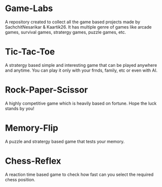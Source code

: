 # Game-Labs
A repository created to collect all the game based projects made by SachchitNesarikar & Kaartik26. It has multiple genre of games like arcade games, survival games, stratergy games, puzzle games, etc.

# Tic-Tac-Toe
A stratergy based simple and interesting game that can be played anywhere and anytime. You can play it only with your frnds, family, etc or even with AI.

# Rock-Paper-Scissor 
A highly competitive game which is heavily based on fortune. Hope the luck stands by you!

# Memory-Flip 
A puzzle and stratergy based game that tests your memory.

# Chess-Reflex
A reaction time based game to check how fast can you select the required chess position.
